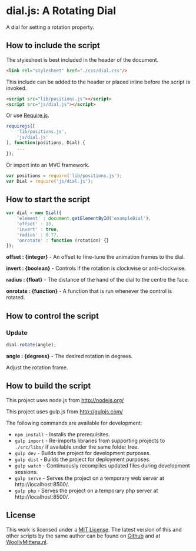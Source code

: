# dial.js: A Rotating Dial

A dial for setting a rotation property.

## How to include the script

The stylesheet is best included in the header of the document.

```html
<link rel="stylesheet" href="./css/dial.css"/>
```

This include can be added to the header or placed inline before the script is invoked.

```html
<script src="lib/positions.js"></script>
<script src="js/dial.js"></script>
```

Or use [Require.js](https://requirejs.org/).

```js
requirejs([
	'lib/positions.js',
	'js/dial.js'
], function(positions, Dial) {
	...
});
```

Or import into an MVC framework.

```js
var positions = require('lib/positions.js');
var Dial = require('js/dial.js');
```

## How to start the script

```javascript
var dial = new Dial({
	'element' : document.getElementById('exampleDial'),
	'offset' : 13,
	'invert' : true,
	'radius' : 0.77,
	'onrotate' : function (rotation) {}
});
```

**offset : {integer}** - An offset to fine-tune the animation frames to the dial.

**invert : {boolean}** - Controls if the rotation is clockwise or anti-clockwise.

**radius : {float}** - The distance of the hand of the dial to the centre the face.

**onrotate : {function}** - A function that is run whenever the control is rotated.

## How to control the script

### Update

```javascript
dial.rotate(angle);
```

**angle : {degrees}** - The desired rotation in degrees.

Adjust the rotation frame.

## How to build the script

This project uses node.js from http://nodejs.org/

This project uses gulp.js from http://gulpjs.com/

The following commands are available for development:
+ `npm install` - Installs the prerequisites.
+ `gulp import` - Re-imports libraries from supporting projects to `./src/libs/` if available under the same folder tree.
+ `gulp dev` - Builds the project for development purposes.
+ `gulp dist` - Builds the project for deployment purposes.
+ `gulp watch` - Continuously recompiles updated files during development sessions.
+ `gulp serve` - Serves the project on a temporary web server at http://localhost:8500/.
+ `gulp php` - Serves the project on a temporary php server at http://localhost:8500/.

## License

This work is licensed under a [MIT License](https://opensource.org/licenses/MIT). The latest version of this and other scripts by the same author can be found on [Github](https://github.com/WoollyMittens) and at [WoollyMittens.nl](https://www.woollymittens.nl/).
